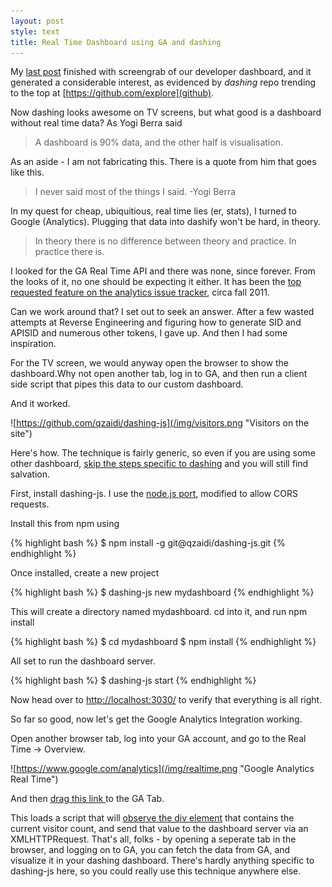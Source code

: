 ```yaml
---
layout: post
style: text
title: Real Time Dashboard using GA and dashing
---
```


My [last post](http://qzaidi.github.io/2013/06/21/autoscaling-with-aws/) finished with screengrab of our developer dashboard, and it generated a considerable interest, as evidenced by *dashing* repo trending to the top at [https://github.com/explore](github). 

Now dashing looks awesome on TV screens, but what good is a dashboard without real time data? As Yogi Berra said

> A dashboard is 90% data, and the other half is visualisation.

As an aside - I am not fabricating this. There is a quote from him that goes like this.

> I never said most of the things I said. -Yogi Berra

In my quest for cheap, ubiquitious, real time lies (er, stats), I turned to Google (Analytics). Plugging that data into dashify won't be hard, in theory.

> In theory there is no difference between theory and practice. In practice there is. 

I looked for the GA Real Time API and there was none, since forever. From the looks of it, no one should be expecting it either. It has been the [top requested feature on the analytics issue tracker](https://code.google.com/p/analytics-issues/issues/detail?id=154), circa fall 2011.

Can we work around that? I set out to seek an answer. After a few wasted attempts at Reverse Engineering and figuring how to generate SID and APISID and numerous other tokens, I gave up. And then I had some inspiration.

For the TV screen, we would anyway open the browser to show the dashboard.Why not open another tab, log in to GA, and then run a client side script that pipes this data to our custom dashboard. 

And it worked.

![https://github.com/qzaidi/dashing-js](/img/visitors.png "Visitors on the site")

Here's how. The technique is fairly generic, so even if you are using some other dashboard, [skip the steps specific to dashing](#galink) and you will still find salvation.

First, install dashing-js.  I use the [node.js port](https://github.com/qzaidi/dashing-js), modified to allow CORS requests. 

Install this from npm using

{% highlight bash %}
$ npm install -g git@qzaidi/dashing-js.git
{% endhighlight %}

Once installed, create a new project

{% highlight bash %}
$ dashing-js new mydashboard
{% endhighlight %}

This will create a directory named mydashboard. cd into it, and run npm install

{% highlight bash %}
$ cd mydashboard
$ npm install
{% endhighlight %}

All set to run the dashboard server. 

{% highlight bash %}
$ dashing-js start
{% endhighlight %}

Now head over to [http://localhost:3030/](http://localhost:3030/) to verify that everything is all right.

<a id='galink'>So far so good,  now let's get the Google Analytics Integration working.</a>

Open another browser tab, log into your GA account, and go to the Real Time -> Overview.

![https://www.google.com/analytics](/img/realtime.png "Google Analytics Real Time")

And then <a href="javascript: (function() { var script = document.createElement('script'); script.async = true; script.src = 'https://gist.github.com/qzaidi/6a15df8f3c2e5e61b8b0/raw/03d3b2f0915cfe05227e48a55354d45a2a086a62/galink'; document.getElementsByTagName('head')[0].appendChild(script)}())"> drag this link </a> to the GA Tab. 

This loads a script that will [observe the div element](https://developer.mozilla.org/en-US/docs/Web/API/MutationObserver) that contains the current visitor count, and send that value to the dashboard server via an XMLHTTPRequest. That's all, folks - by opening a seperate tab in the browser, and logging on to GA, you can fetch the data from GA, and visualize it in your dashing dashboard. There's hardly anything specific to dashing-js here, so you could really use this technique anywhere else.

<script type="text/javascript" src="https://gist.github.com/qzaidi/6a15df8f3c2e5e61b8b0.js">
</script>

